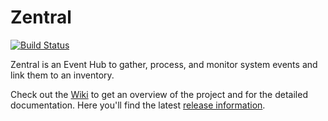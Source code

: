 # Zentral

[![Build Status](https://travis-ci.org/zentralopensource/zentral.svg?branch=master)](https://travis-ci.org/zentralopensource/zentral)

Zentral is an Event Hub to gather, process, and monitor system events and link them to an inventory.

Check out the [Wiki](https://github.com/zentralopensource/zentral/wiki) to get an overview of the project and for the detailed documentation. Here you'll find the latest [release information](https://github.com/zentralopensource/zentral/releases).
